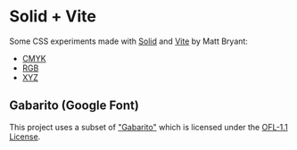 # Solid + Vite

Some CSS experiments made with [Solid](https://solidjs.com) and [Vite](https://vitejs.dev) by Matt Bryant:

- [CMYK](https://brybrant.github.io/solid/#/cmyk)
- [RGB](https://brybrant.github.io/solid/#/rgb)
- [XYZ](https://brybrant.github.io/solid/#/xyz)

## Gabarito (Google Font)

This project uses a subset of ["Gabarito"](https://github.com/naipefoundry/gabarito) which is licensed under the [OFL-1.1 License](https://openfontlicense.org/).